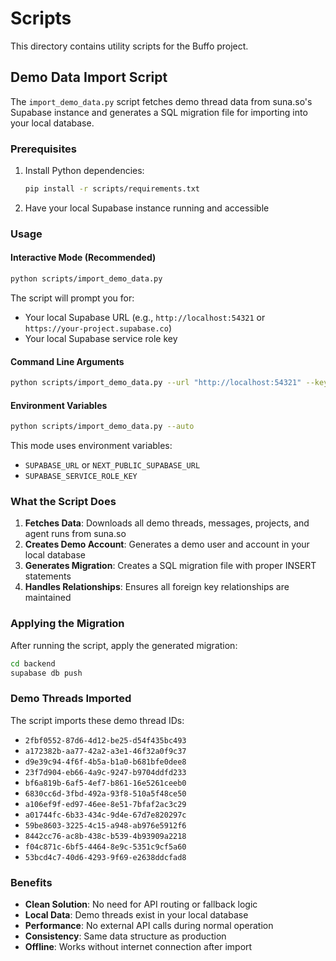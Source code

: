 # Scripts

This directory contains utility scripts for the Buffo project.

## Demo Data Import Script

The `import_demo_data.py` script fetches demo thread data from suna.so's Supabase instance and generates a SQL migration file for importing into your local database.

### Prerequisites

1. Install Python dependencies:
   ```bash
   pip install -r scripts/requirements.txt
   ```

2. Have your local Supabase instance running and accessible

### Usage

#### Interactive Mode (Recommended)
```bash
python scripts/import_demo_data.py
```
The script will prompt you for:
- Your local Supabase URL (e.g., `http://localhost:54321` or `https://your-project.supabase.co`)
- Your local Supabase service role key

#### Command Line Arguments
```bash
python scripts/import_demo_data.py --url "http://localhost:54321" --key "your-service-role-key"
```

#### Environment Variables
```bash
python scripts/import_demo_data.py --auto
```
This mode uses environment variables:
- `SUPABASE_URL` or `NEXT_PUBLIC_SUPABASE_URL`
- `SUPABASE_SERVICE_ROLE_KEY`

### What the Script Does

1. **Fetches Data**: Downloads all demo threads, messages, projects, and agent runs from suna.so
2. **Creates Demo Account**: Generates a demo user and account in your local database
3. **Generates Migration**: Creates a SQL migration file with proper INSERT statements
4. **Handles Relationships**: Ensures all foreign key relationships are maintained

### Applying the Migration

After running the script, apply the generated migration:

```bash
cd backend
supabase db push
```

### Demo Threads Imported

The script imports these demo thread IDs:
- `2fbf0552-87d6-4d12-be25-d54f435bc493`
- `a172382b-aa77-42a2-a3e1-46f32a0f9c37`
- `d9e39c94-4f6f-4b5a-b1a0-b681bfe0dee8`
- `23f7d904-eb66-4a9c-9247-b9704ddfd233`
- `bf6a819b-6af5-4ef7-b861-16e5261ceeb0`
- `6830cc6d-3fbd-492a-93f8-510a5f48ce50`
- `a106ef9f-ed97-46ee-8e51-7bfaf2ac3c29`
- `a01744fc-6b33-434c-9d4e-67d7e820297c`
- `59be8603-3225-4c15-a948-ab976e5912f6`
- `8442cc76-ac8b-438c-b539-4b93909a2218`
- `f04c871c-6bf5-4464-8e9c-5351c9cf5a60`
- `53bcd4c7-40d6-4293-9f69-e2638ddcfad8`

### Benefits

- **Clean Solution**: No need for API routing or fallback logic
- **Local Data**: Demo threads exist in your local database
- **Performance**: No external API calls during normal operation
- **Consistency**: Same data structure as production
- **Offline**: Works without internet connection after import
